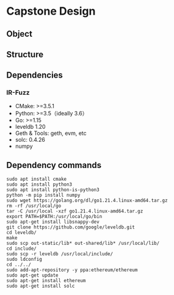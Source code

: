 # Capstone Design
## Object
## Structure
## Dependencies
### IR-Fuzz
* CMake: >=3.5.1
* Python: >=3.5（ideally 3.6）
* Go: >=1.15
* leveldb 1.20
* Geth & Tools: geth, evm, etc
* solc: 0.4.26
* numpy
## Dependency commands
```shell
sudo apt install cmake
sudo apt install python3
sudo apt install python-is-python3
python -m pip install numpy
sudo wget https://golang.org/dl/go1.21.4.linux-amd64.tar.gz
rm -rf /usr/local/go
tar -C /usr/local -xzf go1.21.4.linux-amd64.tar.gz
export PATH=$PATH:/usr/local/go/bin
sudo apt-get install libsnappy-dev
git clone https://github.com/google/leveldb.git
cd leveldb/
make
sudo scp out-static/lib* out-shared/lib* /usr/local/lib/
cd include/
sudo scp -r leveldb /usr/local/include/
sudo ldconfig
cd ../../
sudo add-apt-repository -y ppa:ethereum/ethereum
sudo apt-get update
sudo apt-get install ethereum
sudo apt-get install solc
```